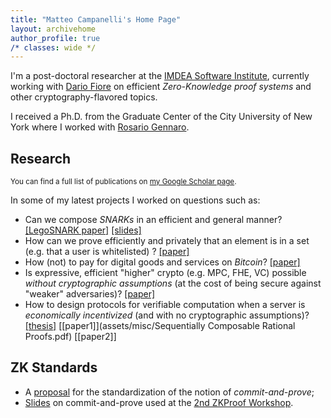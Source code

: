 ```yaml
---
title: "Matteo Campanelli's Home Page"
layout: archivehome
author_profile: true
/* classes: wide */
---
```



I'm a post-doctoral researcher at the [IMDEA Software Institute](https://software.imdea.org/index.html), currently working with
[Dario Fiore](http://www.dariofiore.it/) on  efficient _Zero-Knowledge proof systems_ and  other cryptography-flavored topics.

I received a Ph.D. from the Graduate Center of the City University of New York where I worked with [Rosario Gennaro](http://www-cs.ccny.cuny.edu/~rosario/).

## Research
<sup>You can find a full list of publications on [my Google Scholar page](https://scholar.google.com/citations?user=8xba6isAAAAJ&hl=en&oi=ao).</sup>

In some of my latest projects I worked on questions such as:
- Can we compose *SNARKs* in an efficient and general manner? [[LegoSNARK paper]](https://eprint.iacr.org/2019/142) [[slides]](assets/misc/legosnark-amsterdam19.pdf)
- How can we prove efficiently and privately that an element is in a set (e.g. that a user is whitelisted) ? [[paper]](https://eprint.iacr.org/2019/1255)
- How (not) to pay for digital goods and services on *Bitcoin*? [[paper]](https://eprint.iacr.org/2017/566)
- Is expressive, efficient "higher" crypto (e.g. MPC, FHE, VC) possible *without cryptographic assumptions* (at the cost of being secure against "weaker" adversaries)? [[paper]](https://eprint.iacr.org/2018/297)
- How to design protocols  for verifiable computation when a server is *economically incentivized* (and with no cryptographic assumptions)? [[thesis]](https://academicworks.cuny.edu/cgi/viewcontent.cgi?article=3823&context=gc_etds) [[paper1]](assets/misc/Sequentially Composable Rational Proofs.pdf) [[paper2]]


## ZK Standards

- A [proposal](assets/misc/zkproof-cp-standards.pdf) for the standardization of the notion of _commit-and-prove_;
- [Slides](assets/misc/CP-standard-ZKProof-slides.pdf) on commit-and-prove used at the [2nd ZKProof Workshop](https://zkproof.org/workshop2/main.html).

